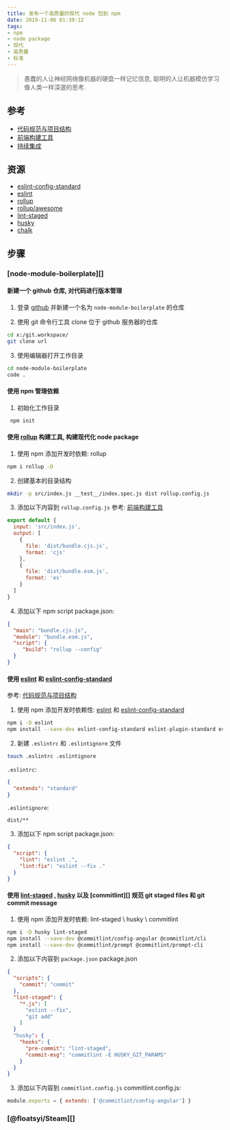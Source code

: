 ```yaml
---
title: 发布一个高质量的现代 node 包到 npm
date: 2019-11-06 01:39:12
tags:
- npm
- node package
- 现代
- 高质量
- 标准
---
```


> 愚蠢的人让神经网络像机器的硬盘一样记忆信息, 聪明的人让机器模仿学习像人类一样深邃的思考.

[代码规范与项目结构]: https://floatsyi.com/2019/09/26/%E4%BB%A3%E7%A0%81%E8%A7%84%E8%8C%83%E4%B8%8E%E9%A1%B9%E7%9B%AE%E7%BB%93%E6%9E%84/
[前端构建工具]: https://floatsyi.com/2019/10/06/%E5%89%8D%E7%AB%AF%E6%9E%84%E5%BB%BA%E5%B7%A5%E5%85%B7/
[持续集成]: https://floatsyi.com/2019/11/09/%E6%8C%81%E7%BB%AD%E9%9B%86%E6%88%90/

[eslint-config-standard]: https://github.com/standard/eslint-config-standard
[eslint]: https://github.com/eslint/eslint
[rollup]: https://www.rollupjs.org/guide/en/
[rollup/awesome]: https://github.com/rollup/awesome
[lint-staged]: https://github.com/okonet/lint-staged
[husky]: https://github.com/typicode/husky
[chalk]: https://github.com/chalk/chalk
[github]: https://github.com/

## 参考
- [代码规范与项目结构][]
- [前端构建工具][]
- [持续集成][]

## 资源
- [eslint-config-standard][]
- [eslint][]
- [rollup][]
- [rollup/awesome][]
- [lint-staged][]
- [husky][]
- [chalk][]

## 步骤

### [node-module-boilerplate][]

#### 新建一个 github 仓库, 对代码进行版本管理
1. 登录 [github][] 并新建一个名为 `node-module-boilerplate` 的仓库

2. 使用 git 命令行工具 clone 位于 github 服务器的仓库
```bash
cd x:/git.workspace/
git clone url
```
3. 使用编辑器打开工作目录
```bash
cd node-module-boilerplate
code .
```

#### 使用 npm 管理依赖

1. 初始化工作目录
```bash
 npm init
```

#### 使用 [rollup][] 构建工具, 构建现代化 node package

1. 使用 npm 添加开发时依赖: rollup
```bash
npm i rollup -D
```

2. 创建基本的目录结构
```bash
mkdir -p src/index.js __test__/index.spec.js dist rollup.config.js
```

3. 添加以下内容到 `rollup.config.js`
参考: [前端构建工具][]
```js
export default {
  input: 'src/index.js',
  output: [
    {
      file: 'dist/bundle.cjs.js',
      format: 'cjs'
    },
    {
      file: 'dist/bundle.esm.js',
      format: 'es'
    }
  ]
}
```

4. 添加以下 npm script
package.json:
```json
{
  "main": "bundle.cjs.js",
  "module": "bundle.esm.js",
  "script": {
     "build": "rollup --config"
  }
}
```


#### 使用 [eslint][] 和 [eslint-config-standard][]
参考: [代码规范与项目结构][]
1. 使用 npm 添加开发时依赖性: [eslint][] 和 [eslint-config-standard][]
```bash
npm i -D eslint
npm install --save-dev eslint-config-standard eslint-plugin-standard eslint-plugin-promise eslint-plugin-import eslint-plugin-node
```

2. 新建 `.eslintrc` 和 `.eslintignore` 文件
```bash
touch .eslintrc .eslintignore
```
  `.eslintrc`:
  ```json
  {
    "extends": "standard"
  }
  ```
  `.eslintignore`:
  ```
  dist/**
  ```

3. 添加以下 npm script
package.json:
```json
{
  "script": {
    "lint": "eslint .",
    "lint:fix": "eslint --fix ."
  }
}
```

#### 使用 [lint-staged][] , [husky][] 以及 [commitlint][] 规范 git staged files 和 git commit message
1. 使用 npm 添加开发时依赖: lint-staged \ husky \ commitlint
```bash
npm i -D husky lint-staged
npm install --save-dev @commitlint/config-angular @commitlint/cli
npm install --save-dev @commitlint/prompt @commitlint/prompt-cli
```

2. 添加以下内容到 `package.json`
package.json
```json
{
  "scripts": {
    "commit": "commit"
  },
  "lint-staged": {
    "*.js": [
      "eslint --fix",
      "git add"
    ]
  }
  "husky": {
    "hooks": {
      "pre-commit": "lint-staged",
      "commit-msg": "commitlint -E HUSKY_GIT_PARAMS"
    }
  }
}
```

3. 添加以下内容到 `commitlint.config.js`
commitlint.config.js:
```js
module.exports = { extends: ['@commitlint/config-angular'] }
```

### [@floatsyi/Steam][]

